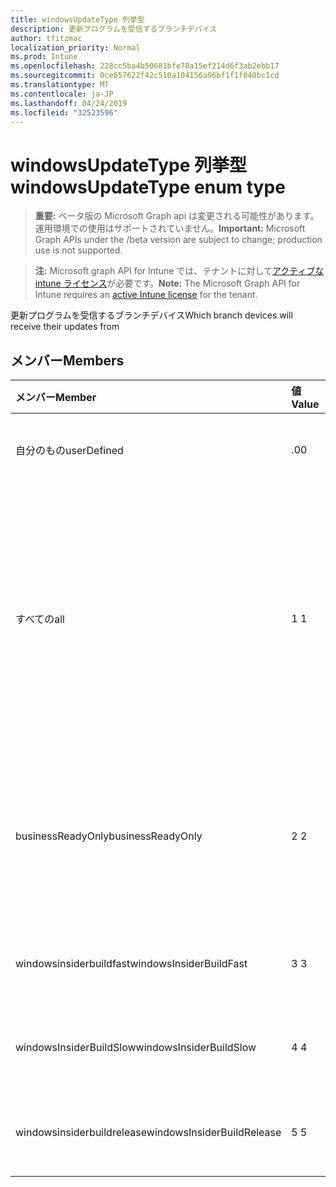 ```yaml
---
title: windowsUpdateType 列挙型
description: 更新プログラムを受信するブランチデバイス
author: tfitzmac
localization_priority: Normal
ms.prod: Intune
ms.openlocfilehash: 228cc5ba4b50681bfe78a15ef214d6f3ab2ebb17
ms.sourcegitcommit: 0ce657622f42c510a104156a96bf1f1f040bc1cd
ms.translationtype: MT
ms.contentlocale: ja-JP
ms.lasthandoff: 04/24/2019
ms.locfileid: "32523596"
---
```

# <a name="windowsupdatetype-enum-type"></a><span data-ttu-id="92e75-103">windowsUpdateType 列挙型</span><span class="sxs-lookup"><span data-stu-id="92e75-103">windowsUpdateType enum type</span></span>

> <span data-ttu-id="92e75-104">**重要:** ベータ版の Microsoft Graph api は変更される可能性があります。運用環境での使用はサポートされていません。</span><span class="sxs-lookup"><span data-stu-id="92e75-104">**Important:** Microsoft Graph APIs under the /beta version are subject to change; production use is not supported.</span></span>

> <span data-ttu-id="92e75-105">**注:** Microsoft graph API for Intune では、テナントに対して[アクティブな intune ライセンス](https://go.microsoft.com/fwlink/?linkid=839381)が必要です。</span><span class="sxs-lookup"><span data-stu-id="92e75-105">**Note:** The Microsoft Graph API for Intune requires an [active Intune license](https://go.microsoft.com/fwlink/?linkid=839381) for the tenant.</span></span>

<span data-ttu-id="92e75-106">更新プログラムを受信するブランチデバイス</span><span class="sxs-lookup"><span data-stu-id="92e75-106">Which branch devices will receive their updates from</span></span>

## <a name="members"></a><span data-ttu-id="92e75-107">メンバー</span><span class="sxs-lookup"><span data-stu-id="92e75-107">Members</span></span>
|<span data-ttu-id="92e75-108">メンバー</span><span class="sxs-lookup"><span data-stu-id="92e75-108">Member</span></span>|<span data-ttu-id="92e75-109">値</span><span class="sxs-lookup"><span data-stu-id="92e75-109">Value</span></span>|<span data-ttu-id="92e75-110">説明</span><span class="sxs-lookup"><span data-stu-id="92e75-110">Description</span></span>|
|:---|:---|:---|
|<span data-ttu-id="92e75-111">自分のもの</span><span class="sxs-lookup"><span data-stu-id="92e75-111">userDefined</span></span>|<span data-ttu-id="92e75-112">.0</span><span class="sxs-lookup"><span data-stu-id="92e75-112">0</span></span>|<span data-ttu-id="92e75-113">ユーザーがを設定できるようにします。</span><span class="sxs-lookup"><span data-stu-id="92e75-113">Allow the user to set.</span></span>|
|<span data-ttu-id="92e75-114">すべての</span><span class="sxs-lookup"><span data-stu-id="92e75-114">all</span></span>|<span data-ttu-id="92e75-115">1 </span><span class="sxs-lookup"><span data-stu-id="92e75-115">1</span></span>|<span data-ttu-id="92e75-116">半期チャネル (対象指定)。</span><span class="sxs-lookup"><span data-stu-id="92e75-116">Semi-annual Channel (Targeted).</span></span> <span data-ttu-id="92e75-117">デバイスは、半期チャネル (対象指定) から、適用可能なすべての機能の更新を取得します。</span><span class="sxs-lookup"><span data-stu-id="92e75-117">Device gets all applicable feature updates from Semi-annual Channel (Targeted).</span></span>|
|<span data-ttu-id="92e75-118">businessReadyOnly</span><span class="sxs-lookup"><span data-stu-id="92e75-118">businessReadyOnly</span></span>|<span data-ttu-id="92e75-119">2 </span><span class="sxs-lookup"><span data-stu-id="92e75-119">2</span></span>|<span data-ttu-id="92e75-120">半期チャネル</span><span class="sxs-lookup"><span data-stu-id="92e75-120">Semi-annual Channel.</span></span> <span data-ttu-id="92e75-121">デバイスは、半期チャネルから機能の更新を取得します。</span><span class="sxs-lookup"><span data-stu-id="92e75-121">Device gets feature updates from Semi-annual Channel.</span></span>|
|<span data-ttu-id="92e75-122">windowsinsiderbuildfast</span><span class="sxs-lookup"><span data-stu-id="92e75-122">windowsInsiderBuildFast</span></span>|<span data-ttu-id="92e75-123">3 </span><span class="sxs-lookup"><span data-stu-id="92e75-123">3</span></span>|<span data-ttu-id="92e75-124">Windows Insider ビルド-Fast</span><span class="sxs-lookup"><span data-stu-id="92e75-124">Windows Insider build - Fast</span></span>|
|<span data-ttu-id="92e75-125">windowsInsiderBuildSlow</span><span class="sxs-lookup"><span data-stu-id="92e75-125">windowsInsiderBuildSlow</span></span>|<span data-ttu-id="92e75-126">4 </span><span class="sxs-lookup"><span data-stu-id="92e75-126">4</span></span>|<span data-ttu-id="92e75-127">Windows Insider ビルド-低速</span><span class="sxs-lookup"><span data-stu-id="92e75-127">Windows Insider build - Slow</span></span>|
|<span data-ttu-id="92e75-128">windowsinsiderbuildrelease</span><span class="sxs-lookup"><span data-stu-id="92e75-128">windowsInsiderBuildRelease</span></span>|<span data-ttu-id="92e75-129">5 </span><span class="sxs-lookup"><span data-stu-id="92e75-129">5</span></span>|<span data-ttu-id="92e75-130">Windows Insider ビルドをリリースする</span><span class="sxs-lookup"><span data-stu-id="92e75-130">Release Windows Insider build</span></span>|





